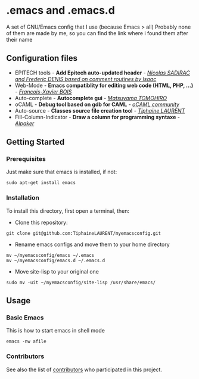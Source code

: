 # .emacs and .emacs.d

A set of GNU/Emacs config that I use (because Emacs > all)
Probably none of them are made by me, so you can find the link where i found them after their name

## Configuration files

- EPITECH tools - **Add Epitech auto-updated header** - *[Nicolas SADIRAC and Frederic DENIS based on comment routines by Isaac](https://en.wikipedia.org/wiki/HTTP_404)*
- Web-Mode - **Emacs compatiblity for editing web code (HTML, PHP, ...)** - *[Francois-Xavier BOIS](http://github.com/fxbois/web-mode)*
- Auto-complete - **Autocomplete gui** - *[Matsuyama TOMOHIRO](http://cx4a.org/software/auto-complete)*
- oCAML - **Debug tool based on gdb for CAML** - *[oCAML community](https://github.com/ocaml/ocaml)*
- Auto-source - **Classes source file creation tool** - *[Tiphaine LAURENT](https://github.com/TiphaineLAURENT/myemacsconfig)*
- Fill-Column-Indicator - **Draw a column for programming syntaxe** - *[Alpaker](https://github.com/alpaker/Fill-Column-Indicator)*

## Getting Started

### Prerequisites

Just make sure that emacs is installed, if not:
```
sudo apt-get install emacs
```

### Installation

To install this directory, first open a terminal, then:

- Clone this repository:
```
git clone git@github.com:TiphaineLAURENT/myemacsconfig.git
```

- Rename emacs configs and move them to your home directory
```
mv ~/myemacsconfig/emacs ~/.emacs
mv ~/myemacsconfig/emacs.d ~/.emacs.d
```

- Move site-lisp to your original one
```
sudo mv -uit ~/myemacsconfig/site-lisp /usr/share/emacs/
```

## Usage

### Basic Emacs

This is how to start emacs in shell mode
```
emacs -nw afile
```

### Contributors

See also the list of [contributors](https://github.com/TiphaineLAURENT/myemacsconfig/contributors) who participated in this project.
